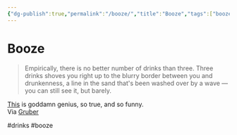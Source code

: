 ```yaml
---
{"dg-publish":true,"permalink":"/booze/","title":"Booze","tags":["booze"],"noteIcon":""}
---
```



# Booze

> Empirically, there is no better number of drinks than three. Three drinks shoves you right up to the blurry border between you and drunkenness, a line in the sand that's been washed over by a wave — you can still see it, but barely.

[This](http://www.esquire.com/food-drink/drinks/a5884/one-more-drink-0609/) is goddamn genius, so true, and so funny.  
Via [Gruber](http://daringfireball.net/)

#drinks #booze 
